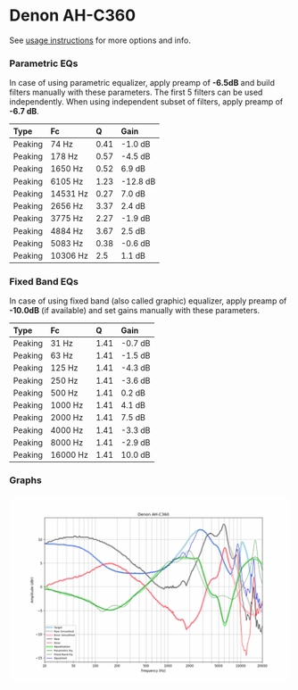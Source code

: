 # Denon AH-C360
See [usage instructions](https://github.com/jaakkopasanen/AutoEq#usage) for more options and info.

### Parametric EQs
In case of using parametric equalizer, apply preamp of **-6.5dB** and build filters manually
with these parameters. The first 5 filters can be used independently.
When using independent subset of filters, apply preamp of **-6.7 dB**.

| Type    | Fc       |    Q | Gain     |
|:--------|:---------|:-----|:---------|
| Peaking | 74 Hz    | 0.41 | -1.0 dB  |
| Peaking | 178 Hz   | 0.57 | -4.5 dB  |
| Peaking | 1650 Hz  | 0.52 | 6.9 dB   |
| Peaking | 6105 Hz  | 1.23 | -12.8 dB |
| Peaking | 14531 Hz | 0.27 | 7.0 dB   |
| Peaking | 2656 Hz  | 3.37 | 2.4 dB   |
| Peaking | 3775 Hz  | 2.27 | -1.9 dB  |
| Peaking | 4884 Hz  | 3.67 | 2.5 dB   |
| Peaking | 5083 Hz  | 0.38 | -0.6 dB  |
| Peaking | 10306 Hz | 2.5  | 1.1 dB   |

### Fixed Band EQs
In case of using fixed band (also called graphic) equalizer, apply preamp of **-10.0dB**
(if available) and set gains manually with these parameters.

| Type    | Fc       |    Q | Gain    |
|:--------|:---------|:-----|:--------|
| Peaking | 31 Hz    | 1.41 | -0.7 dB |
| Peaking | 63 Hz    | 1.41 | -1.5 dB |
| Peaking | 125 Hz   | 1.41 | -4.3 dB |
| Peaking | 250 Hz   | 1.41 | -3.6 dB |
| Peaking | 500 Hz   | 1.41 | 0.2 dB  |
| Peaking | 1000 Hz  | 1.41 | 4.1 dB  |
| Peaking | 2000 Hz  | 1.41 | 7.5 dB  |
| Peaking | 4000 Hz  | 1.41 | -3.3 dB |
| Peaking | 8000 Hz  | 1.41 | -2.9 dB |
| Peaking | 16000 Hz | 1.41 | 10.0 dB |

### Graphs
![](./Denon%20AH-C360.png)